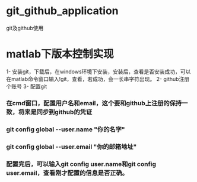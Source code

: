 # git_github_application
git及github使用
# matlab下版本控制实现
1-  安装git，下载后，在windows环境下安装，安装后，查看是否安装成功，可以在matlab命令窗口输入!git，查看，若成功，会一长串字符出现。
2-  github注册个账号
3-  配置git
###  在cmd窗口，配置用户名和email，这个要和github上注册的保持一致，将来是同步到github的凭证
###  git config global --user.name "你的名字"
###  git config global --user.email "你的邮箱地址"
###  配置完后，可以输入git config user.name和git config user.email，查看刚才配置的信息是否正确。
